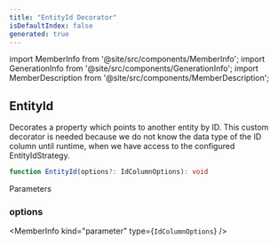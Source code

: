 ```yaml
---
title: "EntityId Decorator"
isDefaultIndex: false
generated: true
---
```

<!-- This file was generated from the Vendure source. Do not modify. Instead, re-run the "docs:build" script -->
import MemberInfo from '@site/src/components/MemberInfo';
import GenerationInfo from '@site/src/components/GenerationInfo';
import MemberDescription from '@site/src/components/MemberDescription';


## EntityId

<GenerationInfo sourceFile="packages/core/src/entity/entity-id.decorator.ts" sourceLine="41" packageName="@bb-vendure/core" />

Decorates a property which points to another entity by ID. This custom decorator is needed
because we do not know the data type of the ID column until runtime, when we have access
to the configured EntityIdStrategy.

```ts title="Signature"
function EntityId(options?: IdColumnOptions): void
```
Parameters

### options

<MemberInfo kind="parameter" type={`IdColumnOptions`} />

